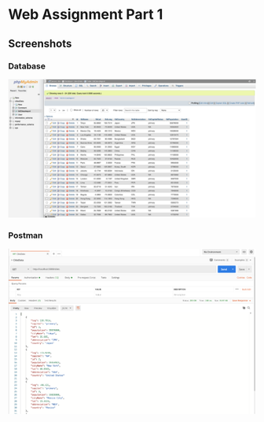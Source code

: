 # Web Assignment Part 1
## Screenshots
### Database
![Database](screenshots/database.png)
### Postman
![Postman](screenshots/postman.png)
